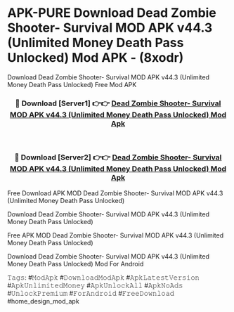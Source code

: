 # APK-PURE Download Dead Zombie Shooter- Survival MOD APK v44.3 (Unlimited Money Death Pass Unlocked) Mod APK - (8xodr)
Download Dead Zombie Shooter- Survival MOD APK v44.3 (Unlimited Money Death Pass Unlocked) Free Mod APK

<div align="center">
<h3>🔴 Download [Server1] 👉👉 <a href="https://apk-comot.site?title=Dead_Zombie_Shooter-_Survival_MOD_APK_v44.3_(Unlimited_Money_Death_Pass_Unlocked)">Dead Zombie Shooter- Survival MOD APK v44.3 (Unlimited Money Death Pass Unlocked) Mod Apk</a></h3><br>

<h3>🔴 Download [Server2] 👉👉 <a href="https://apk-comot.site?title=Dead_Zombie_Shooter-_Survival_MOD_APK_v44.3_(Unlimited_Money_Death_Pass_Unlocked)">Dead Zombie Shooter- Survival MOD APK v44.3 (Unlimited Money Death Pass Unlocked) Mod Apk</a></h3>
</div>


Free Download APK MOD Dead Zombie Shooter- Survival MOD APK v44.3 (Unlimited Money Death Pass Unlocked)

Download Dead Zombie Shooter- Survival MOD APK v44.3 (Unlimited Money Death Pass Unlocked) 

Free APK MOD Dead Zombie Shooter- Survival MOD APK v44.3 (Unlimited Money Death Pass Unlocked) 

Download Dead Zombie Shooter- Survival MOD APK v44.3 (Unlimited Money Death Pass Unlocked) Mod For Android

𝚃𝚊𝚐𝚜: #𝙼𝚘𝚍𝙰𝚙𝚔 #𝙳𝚘𝚠𝚗𝚕𝚘𝚊𝚍𝙼𝚘𝚍𝙰𝚙𝚔 #𝙰𝚙𝚔𝙻𝚊𝚝𝚎𝚜𝚝𝚅𝚎𝚛𝚜𝚒𝚘𝚗 #𝙰𝚙𝚔𝚄𝚗𝚕𝚒𝚖𝚒𝚝𝚎𝚍𝙼𝚘𝚗𝚎𝚢 #𝙰𝚙𝚔𝚄𝚗𝚕𝚘𝚌𝚔𝙰𝚕𝚕 #𝙰𝚙𝚔𝙽𝚘𝙰𝚍𝚜 #𝚄𝚗𝚕𝚘𝚌𝚔𝙿𝚛𝚎𝚖𝚒𝚞𝚖 #𝙵𝚘𝚛𝙰𝚗𝚍𝚛𝚘𝚒𝚍 #𝙵𝚛𝚎𝚎𝙳𝚘𝚠𝚗𝚕𝚘𝚊𝚍 #home_design_mod_apk